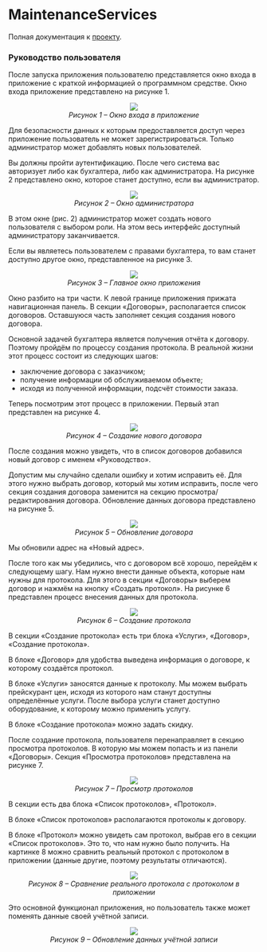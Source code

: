 # MaintenanceServices
Полная документация к [проекту](/Docs/TaskList.docx).
### Руководство пользователя
  После запуска приложения пользователю представляется окно входа в приложение с краткой информацией о программном средстве. Окно входа приложение представлено на рисунке 1.

<p align="center">
  <img src="/Docs/imgs/img1.png" /><br/>
  <em align="center">Рисунок 1 – Окно входа в приложение</em>
</p>

Для безопасности данных к которым предоставляется доступ через приложение пользователь не может зарегистрироваться. Только администратор может добавлять новых пользователей.

Вы должны пройти аутентификацию. После чего система вас авторизует либо как бухгалтера, либо как администратора. На рисунке 2 представлено окно, которое станет доступно, если вы администратор.

<p align="center">
  <img src="/Docs/imgs/img2.png" /><br/>
  <em align="center">Рисунок 2 – Окно администратора</em>
</p>

В этом окне (рис. 2) администратор может создать нового пользователя с выбором роли. На этом весь интерфейс доступный администратору заканчивается.

Если вы являетесь пользователем с правами бухгалтера, то вам станет доступно другое окно, представленное на рисунке 3.

<p align="center">
  <img src="/Docs/imgs/img3.png" /><br/>
  <em align="center">Рисунок 3 – Главное окно приложения</em>
</p>

Окно разбито на три части. К левой границе приложения прижата навигационная панель. В секции «Договоры», располагается список договоров. Оставшуюся часть заполняет секция создания нового договора.

Основной задачей бухгалтера является получения отчёта к договору. Поэтому пройдём по процессу создания протокола. В реальной жизни этот процесс состоит из следующих шагов:

- заключение договора с заказчиком;
- получение информации об обслуживаемом объекте;
- исходя из полученной информации, подсчёт стоимости заказа.

Теперь посмотрим этот процесс в приложении. Первый этап представлен на рисунке 4.

<p align="center">
  <img src="/Docs/imgs/img4.png" /><br/>
  <em align="center">Рисунок 4 – Создание нового договора</em>
</p>

После создания можно увидеть, что в список договоров добавился новый договор с именем «Руководство».

Допустим мы случайно сделали ошибку и хотим исправить её. Для этого нужно выбрать договор, который мы хотим исправить, после чего секция создания договора заменится на секцию просмотра/редактирования договора. Обновление данных договора представлено на рисунке 5.

<p align="center">
  <img src="/Docs/imgs/img5.png" /><br/>
  <em align="center">Рисунок 5 – Обновление договора</em>
</p>

Мы обновили адрес на «Новый адрес».

После того как мы убедились, что с договором всё хорошо, перейдём к следующему шагу. Нам нужно внести данные объекта, которые нам нужны для протокола. Для этого в секции «Договоры» выберем договор и нажмём на кнопку «Создать протокол». На рисунке 6 представлен процесс внесения данных для протокола.

<p align="center">
  <img src="/Docs/imgs/img6.png" /><br/>
  <em align="center">Рисунок 6 – Создание протокола</em>
</p>

В секции «Создание протокола» есть три блока «Услуги», «Договор», «Создание протокола».

В блоке «Договор» для удобства выведена информация о договоре, к которому создаётся протокол.

В блоке «Услуги» заносятся данные к протоколу. Мы можем выбрать прейскурант цен, исходя из которого нам станут доступны определённые услуги. После выбора услуги станет доступно оборудование, к которому можно применить услугу.

В блоке «Создание протокола» можно задать скидку.

После создание протокола, пользователя перенаправляет в секцию просмотра протоколов. В которую мы можем попасть и из панели «Договоры». Секция «Просмотра протоколов» представлена на рисунке 7.

<p align="center">
  <img src="/Docs/imgs/img7.png" /><br/>
  <em align="center">Рисунок 7 – Просмотр протоколов</em>
</p>

В секции есть два блока «Список протоколов», «Протокол».

В блоке «Список протоколов» располагаются протоколы к договору.

В блоке «Протокол» можно увидеть сам протокол, выбрав его в секции «Список протоколов». Это то, что нам нужно было получить. На картинке 8 можно сравнить реальный протокол с протоколом в приложении (данные другие, поэтому результаты отличаются).

<p align="center">
  <img src="/Docs/imgs/img8.jpg" /><br/>
  <em align="center">Рисунок 8 – Сравнение реального протокола с протоколом в приложении</em>
</p>

Это основной функционал приложения, но пользователь также может поменять данные своей учётной записи.

<p align="center">
  <img src="/Docs/imgs/img9.png" /><br/>
  <em align="center">Рисунок 9 – Обновление данных учётной записи</em>
</p>